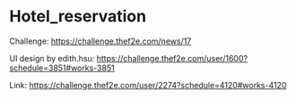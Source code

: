 # Hotel_reservation

Challenge: https://challenge.thef2e.com/news/17

UI design by edith.hsu: https://challenge.thef2e.com/user/1600?schedule=3851#works-3851

Link: https://challenge.thef2e.com/user/2274?schedule=4120#works-4120

